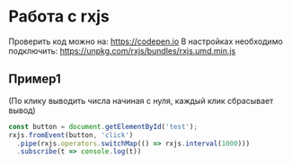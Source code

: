 # Работа с rxjs
Проверить код можно на: https://codepen.io
В настройках необходимо подключить: https://unpkg.com/rxjs/bundles/rxjs.umd.min.js

## Пример1
(По клику выводить числа начиная с нуля, каждый клик сбрасывает вывод)
```javascript
const button = document.getElementById('test');
rxjs.fromEvent(button, 'click')
  .pipe(rxjs.operators.switchMap(() => rxjs.interval(1000)))
  .subscribe(t => console.log(t))
```
